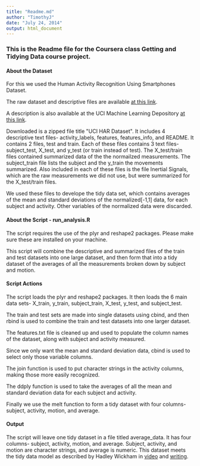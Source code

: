 ```yaml
---
title: "Readme.md"
author: "TimothyJ"
date: "July 24, 2014"
output: html_document
---
```


### This is the Readme file for the Coursera class Getting and Tidying Data course project.

#### About the Dataset

For this we used the Human Activity Recognition Using Smartphones Dataset.

The raw dataset and descriptive files are available [at this link][01].

A description is also available at the UCI Machine Learning Depository [at this link][02].

Downloaded is a zipped file title "UCI HAR Dataset". It includes 4 descriptive text files- activity_labels, features, features_info, and README. It contains 2 files, test and train. Each of these files contains 3 text files- subject_test, X_test, and y_test (or train instead of test). The X_test/train files contained summarized data of the the normailzed measurements. The subject_train file lists the subject and the y_train the movements summarized. Also included in each of these files is the file Inertial Signals, which are the raw measurements we did not use, but were summarized for the X_test/train files.

We used these files to develope the tidy data set, which contains averages of the mean and standard deviations of the normalized[-1,1] data, for each subject and activity. Other variables of the normalized data were discarded.

#### About the Script - run_analysis.R

The script requires the use of the plyr and reshape2 packages. Please make sure these are installed on your machine.

This script will combine the descriptive and summarized files of the train and test datasets into one large dataset, and then form that into a tidy dataset of the averages of all the measurements broken down by subject and motion.

#### Script Actions

The script loads the plyr and reshape2 packages. It then loads the 6 main data sets- X_train, y_train, subject_train, X_test, y_test, and subject_test.

The train and test sets are made into single datasets using cbind, and then rbind is used to combine the train and test datasets into one larger dataset.

The features.txt file is cleaned up and used to populate the column names of the dataset, along with subject and activity measured.

Since we only want the mean and standard deviation data, cbind is used to select only those variable columns.

The join function is used to put character strings in the activity columns, making those more easily recognized.

The ddply function is used to take the averages of all the mean and standard deviation data for each subject and activity.

Finally we use the melt function to form a tidy dataset with four columns- subject, activity, motion, and average.

#### Output

The script will leave one tidy dataset in a file titled average_data. It has four columns- subject, activity, motion, and average. Subject, activity, and motion are character strings, and average is numeric. This dataset meets the tidy data model as described by Hadley Wickham in [video][03] and [writing][04].



[01]:https://d396qusza40orc.cloudfront.net/getdata%2Fprojectfiles%2FUCI%20HAR%20Dataset.zip

[02]:http://archive.ics.uci.edu/ml/datasets/Human+Activity+Recognition+Using+Smartphones

[03]:http://vimeo.com/33727555

[04]:http://vita.had.co.nz/papers/tidy-data.pdf
